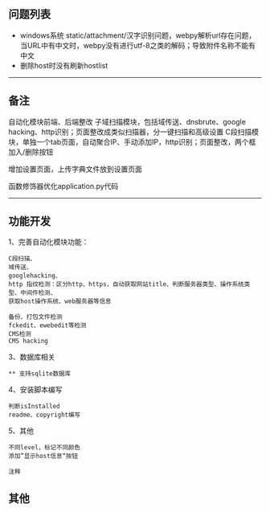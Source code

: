 
## 问题列表

* windows系统 static/attachment/汉字识别问题，webpy解析url存在问题，当URL中有中文时，webpy没有进行utf-8之类的解码；导致附件名称不能有中文
* 删除host时没有刷新hostlist

---

## 备注

自动化模块前端、后端整改
	子域扫描模块，包括域传送、dnsbrute、google hacking、http识别；页面整改成类似扫描器，分一键扫描和高级设置
	C段扫描模块，单独一个tab页面，自动聚合IP、手动添加IP，http识别；页面整改，两个框加入/删除按钮


增加设置页面，上传字典文件放到设置页面

函数修饰器优化application.py代码

---

## 功能开发

1、完善自动化模块功能：

	C段扫描、
	域传送、
	googlehacking、
	http 指纹检测：区分http、https，自动获取网站title、判断服务器类型、操作系统类型、中间件检测、
	获取host操作系统、web服务器等信息

	备份、打包文件检测
	fckedit、ewebedit等检测
	CMS检测
	CMS hacking

3、数据库相关

	** 支持sqlite数据库

4、安装脚本编写
	
	判断isInstalled
	readme、copyright编写

5、其他
	

	不同level，标记不同颜色
	添加”显示host信息“按钮

	注释


## 其他

